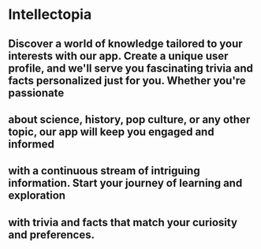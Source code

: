 # Intellectopia

## Discover a world of knowledge tailored to your interests with our app. Create a unique user profile, and we'll serve you fascinating trivia and facts personalized just for you. Whether you're passionate
## about science, history, pop culture, or any other topic, our app will keep you engaged and informed
## with a continuous stream of intriguing information. Start your journey of learning and exploration
## with trivia and facts that match your curiosity and preferences.
